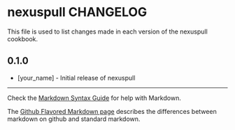 # nexuspull CHANGELOG

This file is used to list changes made in each version of the nexuspull cookbook.

## 0.1.0
- [your_name] - Initial release of nexuspull

- - -
Check the [Markdown Syntax Guide](http://daringfireball.net/projects/markdown/syntax) for help with Markdown.

The [Github Flavored Markdown page](http://github.github.com/github-flavored-markdown/) describes the differences between markdown on github and standard markdown.
